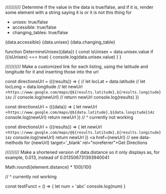  //////////
 Determine if the value in the data is true/false, and if it is, render some element with a string saying it is or it is not this thing
for
- unisex: true/false
- accessible: true/false
- changing_tables: true/false

{data.accessible}
{data.unisex}
{data.changing_table}

function DetermineUnisex({data}) {
  const isUnisex = data.unisex.value
  if ({isUnisex} === true) {
    console.log(data.unisex.value)
  }
}



 //////////
 Make a customized link for each listing, using the latitude and longitude for it and inserting those into the url

  const directionsUrl = (({results}) => {
    // let locLat = data.latitude
    // let locLong = data.longitude
    // let newUrl =`https://www.google.com/maps/@${results.latitude},${results.longitude}14z`
    // console.log(newUrl)
    // return newUrl
    console.log(results)
    })

  const directionsUrl = (({data}) => {
    let newUrl =`https://www.google.com/maps/@${data.latitude},${data.longitude}14z`
    console.log(newUrl)
    return newUrl
    })
    // ^ currently not working

const directionsUrl = (({results}) => {
  let newUrl =`https://www.google.com/maps/@${results.latitude},${results.longitude}14z`
  console.log(newUrl)
  return newUrl
  })
  <a href={newUrl}
      // see data-methods for {newUrl}
        target='_blank'
        rel="noreferrer">Get Directions
      </a>
      

/////////
Make a shortened version of data.distance so it only displays as, for example, 0.013, instead of 0.013506731393940041

Math.round({element.distance} * 100)/100

 // ^ currently not working

 const testFunct = () => {
  let num = 'abc'
  console.log(num)
 }